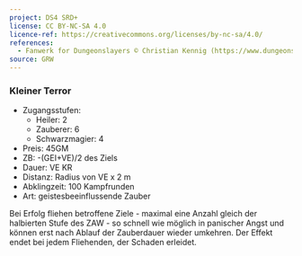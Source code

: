 ```yaml
---
project: DS4 SRD+
license: CC BY-NC-SA 4.0
licence-ref: https://creativecommons.org/licenses/by-nc-sa/4.0/
references: 
  - Fanwerk for Dungeonslayers © Christian Kennig (https://www.dungeonslayers.net/)
source: GRW
---
```


### Kleiner Terror

- Zugangsstufen:
  - Heiler: 2
  - Zauberer: 6
  - Schwarzmagier: 4
- Preis: 45GM
- ZB: -(GEI+VE)/2 des Ziels
- Dauer: VE KR
- Distanz: Radius von VE x 2 m
- Abklingzeit: 100 Kampfrunden
- Art: geistesbeeinflussende Zauber

Bei Erfolg fliehen betroffene Ziele - maximal eine Anzahl gleich der halbierten Stufe des ZAW - so schnell wie möglich in panischer Angst und können erst nach Ablauf der Zauberdauer wieder umkehren. Der Effekt endet bei jedem Fliehenden, der Schaden erleidet.

